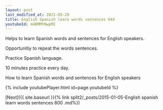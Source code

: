 ```yaml
---
layout: post
last_modified_at: 2021-03-29
title: English Spanish learn words sentences 644 
youtubeId: m40MMtNwpMI
---
```

 
 
Helps to learn Spanish words and sentences for English speakers.

Opportunitiy to repeat the words sentences. 

Practice Spanish language. 
 
10 minutes practice every day. 
 
How to learn Spanish words and sentences for English speakers 
 
{% include youtubePlayer.html id=page.youtubeId %}
 
 
[Next]({{ site.baseurl }}{% link  split2/_posts/2015-01-05-English spanish learn words sentences 800 .md%})
 
